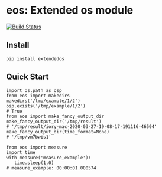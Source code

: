 # eos: Extended os module

[![Build Status](https://github.com/iory/eos/workflows/Run%20Tests/badge.svg?branch=master)](https://github.com/iory/eos/actions)

## Install

```
pip install extendedos
```

## Quick Start

```
import os.path as osp
from eos import makedirs
makedirs('/tmp/example/1/2')
osp.exists('/tmp/example/1/2')
# True
from eos import make_fancy_output_dir
make_fancy_output_dir('/tmp/result')
# '/tmp/result/iory-mac-2020-03-27-19-08-17-191116-46504'
make_fancy_output_dir(time_format=None)
# '/tmp/vm7bwis1'
```

```
from eos import measure
import time
with measure('measure_example'):
   time.sleep(1.0)
# measure_example: 00:00:01.000574
```
